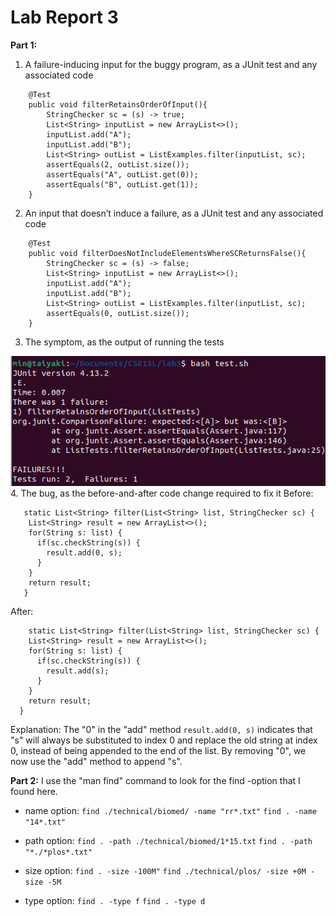 # **Lab Report 3**

**Part 1:**
1. A failure-inducing input for the buggy program, as a JUnit test and any associated code
```
    @Test
    public void filterRetainsOrderOfInput(){
        StringChecker sc = (s) -> true;
        List<String> inputList = new ArrayList<>();
        inputList.add("A");
        inputList.add("B");
        List<String> outList = ListExamples.filter(inputList, sc);
        assertEquals(2, outList.size());
        assertEquals("A", outList.get(0));
        assertEquals("B", outList.get(1));
    }
```
2. An input that doesn’t induce a failure, as a JUnit test and any associated code
```
    @Test
    public void filterDoesNotIncludeElementsWhereSCReturnsFalse(){
        StringChecker sc = (s) -> false;
        List<String> inputList = new ArrayList<>();
        inputList.add("A");
        inputList.add("B");
        List<String> outList = ListExamples.filter(inputList, sc);
        assertEquals(0, outList.size());
    }
```
3. The symptom, as the output of running the tests

![Image](symptom_lab3.png)
4. The bug, as the before-and-after code change required to fix it
   Before:
```
   static List<String> filter(List<String> list, StringChecker sc) {
    List<String> result = new ArrayList<>();
    for(String s: list) {
      if(sc.checkString(s)) {
        result.add(0, s);
      }
    }
    return result;
   }
```
  After:
```
    static List<String> filter(List<String> list, StringChecker sc) {
    List<String> result = new ArrayList<>();
    for(String s: list) {
      if(sc.checkString(s)) {
        result.add(s);
      }
    }
    return result;
  }
```
Explanation: The "0" in the "add" method ```result.add(0, s)``` indicates that "s" will always be substituted to index 0 and replace the old string at index 0, instead of being appended to the end of the list. By removing "0", we now use the "add" method to append "s".

**Part 2:**
I use the "man find" command to look for the find -option that I found here.
- name option:
        ```find ./technical/biomed/ -name "rr*.txt"```
        ```find . -name "14*.txt"```

- path option:
        ```find . -path ./technical/biomed/1*15.txt```
        ```find . -path "*./*plos*.txt"```

- size option:
        ```find . -size -100M"```
        ```find ./technical/plos/ -size +0M -size -5M```

- type option:
        ```find . -type f```
        ```find . -type d```
